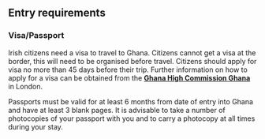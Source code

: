 ## Entry requirements

### **Visa/Passport**

Irish citizens need a visa to travel to Ghana. Citizens cannot get a visa at the border, this will need to be organised before travel. Citizens should apply for visa no more than 45 days before their trip. Further information on how to apply for a visa can be obtained from the [**Ghana High Commission Ghana**](https://www.ghanahighcommissionuk.com/) in London.

Passports must be valid for at least 6 months from date of entry into Ghana and have at least 3 blank pages. It is advisable to take a number of photocopies of your passport with you and to carry a photocopy at all times during your stay.